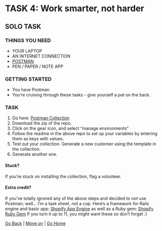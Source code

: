 # TASK 4: Work smarter, not harder

## SOLO TASK

### THINGS YOU NEED
- YOUR LAPTOP
- AN INTERNET CONNECTION
- [POSTMAN](https://www.getpostman.com/)
- PEN / PAPER / NOTE APP

### GETTING STARTED
- You have Postman
- You’re cruising through these tasks - give yourself a pat on the back.

### TASK
1. Go here: [Postman Collection](https://github.com/lojabasico/shopify-postman)
2. Download the zip of the repo.
3. Click on the gear icon, and select “manage environments”
4. Follow the readme in the above repo to set up your variables by entering them as keys with values.
5. Test out your collection. Generate a new customer using the template in the collection.
6. Generate another one.

#### Stuck?
If you’re stuck on installing the collection, flag a volunteer.

#### Extra credit?
If you’ve totally ignored any of the above steps and decided to *not* use Postman; well… I’m a task sheet, not a cop. Here’s a framework for Rails engine and basic app: [Shopify App Engine](https://github.com/Shopify/shopify_app) as well as a Ruby gem: [Shopify Ruby Gem](https://github.com/Shopify/shopify_api) If you turn it up to 11, you might want these so don’t forget :)

[Go Back](task3.md) | [Move on](task5.md) | [Go Home](index.md)
